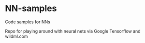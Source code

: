 # NN-samples
Code samples for NNs

Repo for playing around with neural nets via Google Tensorflow and wildml.com
